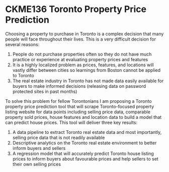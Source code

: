 # CKME136 Toronto Property Price Prediction

Choosing a property to purchase in Toronto is a complex decision that many people will face throughout their lives.  This is a very difficult decision for several reasons:

1.	People do not purchase properties often so they do not have much practice or experience at evaluating property prices and features
2.	It is a highly localized problem as prices, features, and locations will vastly differ between cities so learnings from Boston cannot be applied to Toronto
3.	The real estate industry in Toronto has not made data easily available for buyers to make informed decisions (releasing data on password protected sites in past months)

To solve this problem for fellow Torontonians I am proposing a Toronto property price prediction tool that will scrape Toronto-focused property listing website for data points including selling price data, comparable property sold prices, house features and location data to build a model that can predict house prices.  This tool will deliver three key results:

1.	A data pipeline to extract Toronto real estate data and most importantly, selling price data that is not readily available
2.	Descriptive analytics on the Toronto real estate environment to better inform buyers and sellers
3.	A regression model that will accurately predict Toronto house listing prices to inform buyers about favourable prices and help sellers to set their own selling prices
